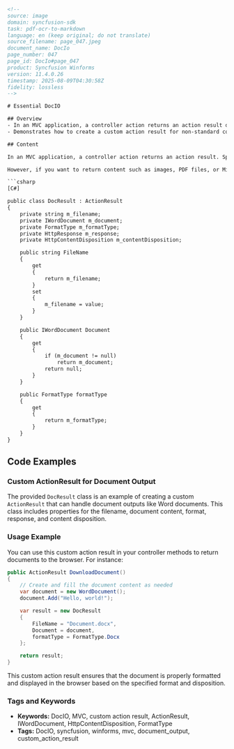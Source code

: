 ```html
<!-- 
source: image
domain: syncfusion-sdk
task: pdf-ocr-to-markdown
language: en (keep original; do not translate)
source_filename: page_047.jpeg
document_name: DocIo
page_number: 047
page_id: DocIo#page_047
product: Syncfusion Winforms
version: 11.4.0.26
timestamp: 2025-08-09T04:30:58Z
fidelity: lossless
-->

# Essential DocIO

## Overview
- In an MVC application, a controller action returns an action result derived from the base `ActionResult` class.
- Demonstrates how to create a custom action result for non-standard content types like images, PDFs, or Excel documents.

## Content

In an MVC application, a controller action returns an action result. Specifically, it returns an action that derives from the base `ActionResult` class.

However, if you want to return content such as images, PDF files, or Microsoft Excel documents to a browser, you need to create your own action result. The following code example illustrates how to create a custom action result.

```csharp
[C#]

public class DocResult : ActionResult
{
    private string m_filename;
    private IWordDocument m_document;
    private FormatType m_formatType;
    private HttpResponse m_response;
    private HttpContentDisposition m_contentDisposition;

    public string FileName
    {
        get
        {
            return m_filename;
        }
        set
        {
            m_filename = value;
        }
    }

    public IWordDocument Document
    {
        get
        {
            if (m_document != null)
                return m_document;
            return null;
        }
    }

    public FormatType formatType
    {
        get
        {
            return m_formatType;
        }
    }
}
```

## Code Examples

### Custom ActionResult for Document Output

The provided `DocResult` class is an example of creating a custom `ActionResult` that can handle document outputs like Word documents. This class includes properties for the filename, document content, format, response, and content disposition.

### Usage Example

You can use this custom action result in your controller methods to return documents to the browser. For instance:

```csharp
public ActionResult DownloadDocument()
{
    // Create and fill the document content as needed
    var document = new WordDocument();
    document.Add("Hello, world!");

    var result = new DocResult
    {
        FileName = "Document.docx",
        Document = document,
        formatType = FormatType.Docx
    };

    return result;
}
```

This custom action result ensures that the document is properly formatted and displayed in the browser based on the specified format and disposition.

### Tags and Keywords

- **Keywords:** DocIO, MVC, custom action result, ActionResult, IWordDocument, HttpContentDisposition, FormatType
- **Tags:** DocIO, syncfusion, winforms, mvc, document_output, custom_action_result
```